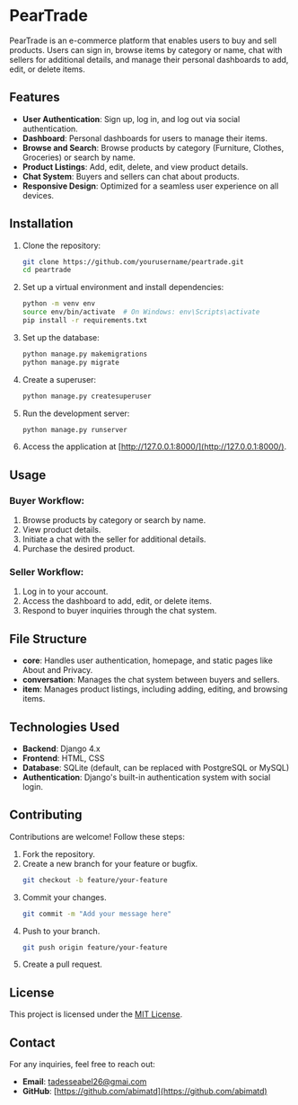 # PearTrade

PearTrade is an e-commerce platform that enables users to buy and sell products. Users can sign in, browse items by category or name, chat with sellers for additional details, and manage their personal dashboards to add, edit, or delete items.

## Features

- **User Authentication**: Sign up, log in, and log out via social authentication.
- **Dashboard**: Personal dashboards for users to manage their items.
- **Browse and Search**: Browse products by category (Furniture, Clothes, Groceries) or search by name.
- **Product Listings**: Add, edit, delete, and view product details.
- **Chat System**: Buyers and sellers can chat about products.
- **Responsive Design**: Optimized for a seamless user experience on all devices.

## Installation

1. Clone the repository:
   ```bash
   git clone https://github.com/yourusername/peartrade.git
   cd peartrade
   ```

2. Set up a virtual environment and install dependencies:
   ```bash
   python -m venv env
   source env/bin/activate  # On Windows: env\Scripts\activate
   pip install -r requirements.txt
   ```

3. Set up the database:
   ```bash
   python manage.py makemigrations
   python manage.py migrate
   ```

4. Create a superuser:
   ```bash
   python manage.py createsuperuser
   ```

5. Run the development server:
   ```bash
   python manage.py runserver
   ```

6. Access the application at [http://127.0.0.1:8000/](http://127.0.0.1:8000/).

## Usage

### Buyer Workflow:
1. Browse products by category or search by name.
2. View product details.
3. Initiate a chat with the seller for additional details.
4. Purchase the desired product.

### Seller Workflow:
1. Log in to your account.
2. Access the dashboard to add, edit, or delete items.
3. Respond to buyer inquiries through the chat system.

## File Structure

- **core**: Handles user authentication, homepage, and static pages like About and Privacy.
- **conversation**: Manages the chat system between buyers and sellers.
- **item**: Manages product listings, including adding, editing, and browsing items.

## Technologies Used

- **Backend**: Django 4.x
- **Frontend**: HTML, CSS
- **Database**: SQLite (default, can be replaced with PostgreSQL or MySQL)
- **Authentication**: Django's built-in authentication system with social login.

## Contributing

Contributions are welcome! Follow these steps:

1. Fork the repository.
2. Create a new branch for your feature or bugfix.
   ```bash
   git checkout -b feature/your-feature
   ```
3. Commit your changes.
   ```bash
   git commit -m "Add your message here"
   ```
4. Push to your branch.
   ```bash
   git push origin feature/your-feature
   ```
5. Create a pull request.

## License

This project is licensed under the [MIT License](LICENSE).

## Contact

For any inquiries, feel free to reach out:

- **Email**: tadesseabel26@gmai.com
- **GitHub**: [https://github.com/abimatd](https://github.com/abimatd)

